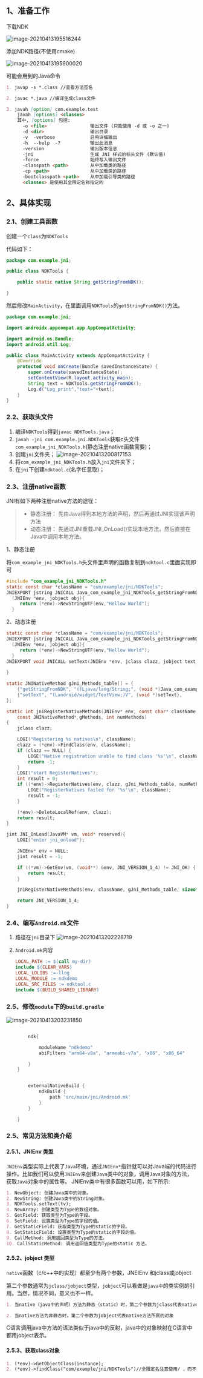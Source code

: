 ## 1、准备工作

下载NDK

![image-20210413195516244](C:\Users\apricity.qian\AppData\Roaming\Typora\typora-user-images\image-20210413195516244.png)

添加NDK路径(不使用cmake)

![image-20210413195900020](C:\Users\apricity.qian\AppData\Roaming\Typora\typora-user-images\image-20210413195900020.png)



可能会用到的Java命令

~~~markdown
1. javap -s *.class //查看方法签名

2. javac *.java //编译生成class文件

3. javah [option] com.example.test
	javah [options] <classes>
	其中, [options] 包括:
	  -o <file>                输出文件 (只能使用 -d 或 -o 之一)
	  -d <dir>                 输出目录
	  -v  -verbose             启用详细输出
	  -h  --help  -?           输出此消息
      -version                 输出版本信息
      -jni                     生成 JNI 样式的标头文件 (默认值)
      -force                   始终写入输出文件
      -classpath <path>        从中加载类的路径
      -cp <path>               从中加载类的路径
      -bootclasspath <path>    从中加载引导类的路径
      <classes> 是使用其全限定名称指定的

~~~



## 2、具体实现

### 2.1、创建工具函数

创建一个`class`为`NDKTools`

代码如下：

```java
package com.example.jni;

public class NDKTools {

    public static native String getStringFromNDK();

}
```

然后修改`MainActivity`，在里面调用`NDKTools`的`getStringFromNDK()`方法。



```java
package com.example.jni;

import androidx.appcompat.app.AppCompatActivity;

import android.os.Bundle;
import android.util.Log;

public class MainActivity extends AppCompatActivity {
    @Override
    protected void onCreate(Bundle savedInstanceState) {
        super.onCreate(savedInstanceState);
        setContentView(R.layout.activity_main);
        String text = NDKTools.getStringFromNDK();
        Log.d("Log_print","text="+text);
    }
}
```

### 2.2、获取头文件

1. 编译`NDKTools`得到`javac NDKTools.java`；
2. `javah -jni com.example.jni.NDKTools`获取c头文件`com_example_jni_NDKTools.h`(静态注册native函数需要)；
3. 创建`jni`文件夹；
   ![image-20210413200817153](C:\Users\apricity.qian\AppData\Roaming\Typora\typora-user-images\image-20210413200817153.png)
4. 将`com_example_jni_NDKTools.h`放入`jni`文件夹下；
5. 在`jni`下创建`ndktool.c`(名字任意取)；

### 2.3、注册native函数

JNI有如下两种注册native方法的途径：

> - 静态注册：
>    先由Java得到本地方法的声明，然后再通过JNI实现该声明方法
> - 动态注册：
>    先通过JNI重载JNI_OnLoad()实现本地方法，然后直接在Java中调用本地方法。

1、静态注册

将`com_example_jni_NDKTools.h`头文件里声明的函数复制到`ndktool.c`里面实现即可

~~~c
#include "com_example_jni_NDKTools.h"
static const char *className = "com/example/jni/NDKTools";
JNIEXPORT jstring JNICALL Java_com_example_jni_NDKTools_getStringFromNDK
  (JNIEnv *env, jobject obj){
     return (*env)->NewStringUTF(env,"Hellow World");
  }
~~~

2、动态注册

~~~c
static const char *className = "com/example/jni/NDKTools";
JNIEXPORT jstring JNICALL Java_com_example_jni_NDKTools_getStringFromNDK
  (JNIEnv *env, jobject obj){
     return (*env)->NewStringUTF(env,"Hellow World");
  }
JNIEXPORT void JNICALL setText(JNIEnv *env, jclass clazz, jobject text_view) {
    
}

static JNINativeMethod gJni_Methods_table[] = {
    {"getStringFromNDK", "()Ljava/lang/String;", (void *)Java_com_example_jni_NDKTools_getStringFromNDK},
    {"setText", "(Landroid/widget/TextView;)V", (void *)setText},
};

static int jniRegisterNativeMethods(JNIEnv* env, const char* className,
    const JNINativeMethod* gMethods, int numMethods)
{
    jclass clazz;

    LOGI("Registering %s natives\n", className);
    clazz = (*env)->FindClass(env, className);
    if (clazz == NULL) {
        LOGE("Native registration unable to find class '%s'\n", className);
        return -1;
    }
    LOGI("start RegisterNatives");
    int result = 0;
    if ((*env)->RegisterNatives(env, clazz, gJni_Methods_table, numMethods) < 0) {
        LOGE("RegisterNatives failed for '%s'\n", className);
        result = -1;
    }

    (*env)->DeleteLocalRef(env, clazz);
    return result;
}

jint JNI_OnLoad(JavaVM* vm, void* reserved){
    LOGI("enter jni_onload");

    JNIEnv* env = NULL;
    jint result = -1;

    if ((*vm)->GetEnv(vm, (void**) &env, JNI_VERSION_1_4) != JNI_OK) {
        return result;
    }

    jniRegisterNativeMethods(env, className, gJni_Methods_table, sizeof(gJni_Methods_table) / sizeof(JNINativeMethod));

    return JNI_VERSION_1_4;
}
~~~

### 2.4、编写`Android.mk`文件

1. 路径在`jni`目录下
   ![image-20210413202228719](C:\Users\apricity.qian\AppData\Roaming\Typora\typora-user-images\image-20210413202228719.png)

2. `Android.mk`内容

   ~~~makefile
   LOCAL_PATH := $(call my-dir)
   include $(CLEAR_VARS)
   LOCAL_LDLIBS :=-llog
   LOCAL_MODULE := ndkdemo
   LOCAL_SRC_FILES := ndktool.c
   include $(BUILD_SHARED_LIBRARY)
   ~~~

### 2.5、修改`module`下的`build.gradle`

![image-20210413203231850](C:\Users\apricity.qian\AppData\Roaming\Typora\typora-user-images\image-20210413203231850.png)

~~~groovy

        ndk{

            moduleName "ndkdemo"
            abiFilters "arm64-v8a", "armeabi-v7a", "x86", "x86_64"

        }
    }


        externalNativeBuild {
            ndkBuild {
                path 'src/main/jni/Android.mk'
            }
        }

    }

~~~

### 2.5、常见方法和类介绍

#### 2.5.1、JNIEnv 类型

`JNIEnv`类型实际上代表了`Java`环境，通过`JNIEnv*`指针就可以对Java端的代码进行操作。比如我们可以使用`JNIEnv`来创建`Java`类中的对象，调用`Java`对象的方法，获取`Java`对象中的属性等。
JNIEnv类中有很多函数可以用，如下所示:

~~~markdown
1. NewObject: 创建Java类中的对象。
2. NewString: 创建Java类中的String对象。
3. NDKTools.setText(tv);
4. NewArray: 创建类型为Type的数组对象。
5. GetField: 获取类型为Type的字段。
6. SetField: 设置类型为Type的字段的值。
7. GetStaticField: 获取类型为Type的static的字段。
8. SetStaticField: 设置类型为Type的static的字段的值。
9. CallMethod: 调用返回类型为Type的方法。
10. CallStaticMethod: 调用返回值类型为Type的static 方法。
~~~



#### 2.5.2、jobject 类型

`native`函数（c/c++中的实现）都至少有两个参数，JNEIEnv 和jclass或jobject

第二个参数通常为`jclass/jobject`类型，`jobject`可以看做是`java中`的类实例的引用。当然，情况不同，意义也不一样。

~~~markdown
1. 当native（java中的声明）方法为静态（static）时，第二个参数为jclass代表native方法所属的class对象

2. 当native方法为非静态时，第二个参数为jobject代表native方法所属的对象
~~~

C语言调用java中方法的语法类似于java中的反射，java中的对象映射在C语言中都用jobject表示。

#### 2.5.3、获取class对象

~~~markdown
1. (*env)->GetObjectClass(instance);   
2. (*env)->findClass("com/example/jni/NDKTools")//全限定名注意使用/ ，而不是.
~~~

